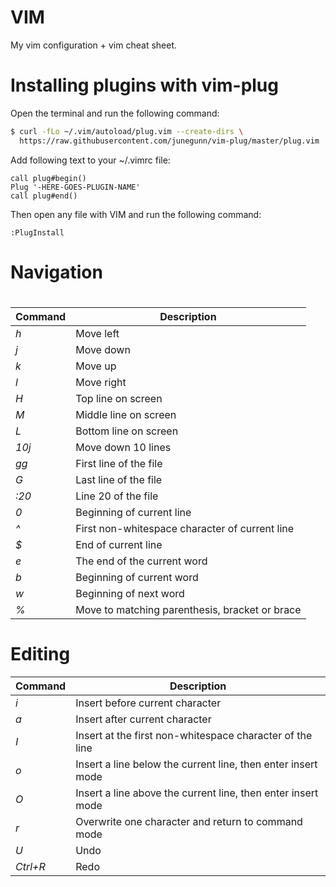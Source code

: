 # VIM
My vim configuration + vim cheat sheet.

<h1>Installing plugins with vim-plug</h1>

Open the terminal and run the following command:

```bash
$ curl -fLo ~/.vim/autoload/plug.vim --create-dirs \
  https://raw.githubusercontent.com/junegunn/vim-plug/master/plug.vim
```

Add following text to your ~/.vimrc file:

```vim
call plug#begin()
Plug '-HERE-GOES-PLUGIN-NAME'
call plug#end()
```
Then open any file with VIM and run the following command:

```vim
:PlugInstall
```

<h1>Navigation<h1>

| Command | Description |
| --- | --- |
| <i>h</i> | Move left |
| <i>j</i> | Move down |
| <i>k</i> | Move up |
| <i>l</i> | Move right |
| <i>H</i> | Top line on screen |
| <i>M</i> | Middle line on screen |
| <i>L</i> | Bottom line on screen |
| <i>10j</i> | Move down 10 lines |
| <i>gg</i> | First line of the file | 
| <i>G</i> | Last line of the file |
| <i>:20</i> | Line 20 of the file |
| <i>0</i> | Beginning of current line |
| <i>^</i> | First non-whitespace character of current line |
| <i>$</i> | End of current line |
| <i>e</i> | The end of the current word |
| <i>b</i> | Beginning of current word |
| <i>w</i> | Beginning of next word |
| <i>%</i> | Move to matching parenthesis, bracket or brace |

<h1>Editing</h1>

| Command | Description |
| --- | --- |
| <i>i</i> | Insert before current character |
| <i>a</i> | Insert after current character |
| <i>I</i> | Insert at the first non-whitespace character of the line |
| <i>o</i> | Insert a line below the current line, then enter insert mode |
| <i>O</i> | Insert a line above the current line, then enter insert mode |
| <i>r</i> | Overwrite one character and return to command mode |
| <i>U</i> | Undo |
| <i>Ctrl+R</i> | Redo |
